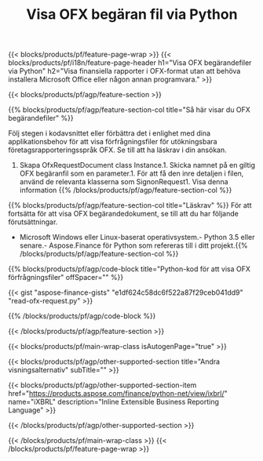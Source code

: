 ﻿---
title: Visa OFX begäran fil via Python
description: Exempelkod för OFX begäran om filvisning. Använd API-exempelkoden för att visa batch-OFX-förfrågningsfiler i Python-baserade applikationer. 
url: /sv/python-net/view/ofx-request/
family: finance
platformtag: python
feature: view
informat: OFX request
outformat: 
otherformats: 
---
{{< blocks/products/pf/feature-page-wrap >}}
{{< blocks/products/pf/i18n/feature-page-header h1="Visa OFX begärandefiler via Python" h2="Visa finansiella rapporter i OFX-format utan att behöva installera Microsoft Office eller någon annan programvara." >}}

{{< blocks/products/pf/agp/feature-section >}}

{{% blocks/products/pf/agp/feature-section-col title="Så här visar du OFX begärandefiler" %}}

Följ stegen i kodavsnittet eller förbättra det i enlighet med dina applikationsbehov för att visa förfrågningsfiler för utökningsbara företagsrapporteringsspråk OFX. Se till att ha läskrav i din ansökan.

1. Skapa OfxRequestDocument class Instance.1. Skicka namnet på en giltig OFX begäranfil som en parameter.1. För att få den inre detaljen i filen, använd de relevanta klasserna som SignonRequest1. Visa denna information
{{% /blocks/products/pf/agp/feature-section-col %}}

{{% blocks/products/pf/agp/feature-section-col title="Läskrav" %}}
För att fortsätta för att visa OFX begärandedokument, se till att du har följande förutsättningar. 
- Microsoft Windows eller Linux-baserat operativsystem.- Python 3.5 eller senare.- Aspose.Finance för Python som refereras till i ditt projekt.{{% /blocks/products/pf/agp/feature-section-col %}}

{{% blocks/products/pf/agp/code-block title="Python-kod för att visa OFX förfrågningsfiler" offSpacer="" %}}

{{< gist "aspose-finance-gists" "e1df624c58dc6f522a87f29ceb041dd9" "read-ofx-request.py" >}}

{{% /blocks/products/pf/agp/code-block %}}

{{< /blocks/products/pf/agp/feature-section >}}

{{< blocks/products/pf/main-wrap-class isAutogenPage="true" >}}

{{< blocks/products/pf/agp/other-supported-section title="Andra visningsalternativ" subTitle="" >}}

{{< blocks/products/pf/agp/other-supported-section-item href="https://products.aspose.com/finance/python-net/view/ixbrl/" name="iXBRL" description="Inline Extensible Business Reporting Language" >}}

{{< /blocks/products/pf/agp/other-supported-section >}}

{{< /blocks/products/pf/main-wrap-class >}}
{{< /blocks/products/pf/feature-page-wrap >}}